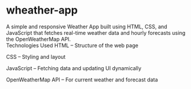 # wheather-app
A simple and responsive Weather App built using HTML, CSS, and JavaScript that fetches real-time weather data and hourly forecasts using the OpenWeatherMap API.  
Technologies Used
HTML – Structure of the web page

CSS – Styling and layout

JavaScript – Fetching data and updating UI dynamically

OpenWeatherMap API – For current weather and forecast data
